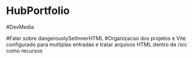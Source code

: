 # HubPortfolio


#DevMedia

#Falar sobre dangerouslySetInnerHTML
#Organizacao dos projetos e Vite configurado para multiplas entradas e tratar arquivos HTML dentro de /src como recursos
